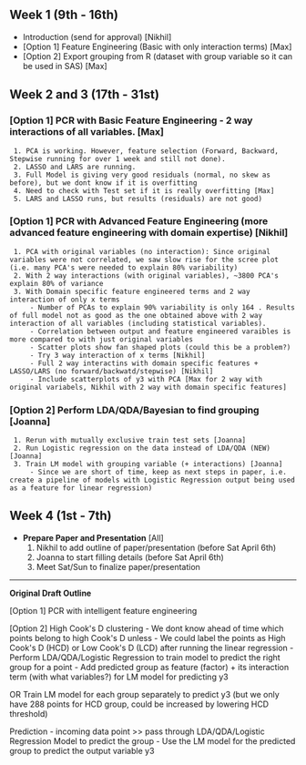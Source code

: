 ## Week 1 (9th - 16th)
 - Introduction (send for approval) [Nikhil]
 - [Option 1] Feature Engineering (Basic with only interaction terms) [Max]
 - [Option 2] Export grouping from R (dataset with group variable so it can be used in SAS) [Max]
 
## Week 2 and 3 (17th - 31st)
### [Option 1] PCR with Basic Feature Engineering - 2 way interactions of all variables. [Max]
     1. PCA is working. However, feature selection (Forward, Backward, Stepwise running for over 1 week and still not done).
     2. LASSO and LARS are running.
     3. Full Model is giving very good residuals (normal, no skew as before), but we dont know if it is overfitting 
     4. Need to check with Test set if it is really overfitting [Max]
     5. LARS and LASSO runs, but results (residuals) are not good)
 
 ### [Option 1] PCR with Advanced Feature Engineering (more advanced feature engineering with domain expertise) [Nikhil]
     1. PCA with original variables (no interaction): Since original variables were not correlated, we saw slow rise for the scree plot (i.e. many PCA's were needed to explain 80% variability)
     2. With 2 way interactions (with original variables), ~3800 PCA's explain 80% of variance 
     3. With Domain specific feature engineered terms and 2 way interaction of only x terms
         - Number of PCAs to explain 90% variability is only 164 . Results of full model not as good as the one obtained above with 2 way interaction of all variables (including statistical variables).
         - Correlation between output and feature engineered varaibles is more compared to with just original variables
         - Scatter plots show fan shaped plots (could this be a problem?) 
         - Try 3 way interaction of x terms [Nikhil] 
         - Full 2 way interactins with domain specific features + LASSO/LARS (no forward/backwatd/stepwise) [Nikhil] 
         - Include scatterplots of y3 with PCA [Max for 2 way with original variabels, Nikhil with 2 way with domain specific features]
           
 ### [Option 2] Perform LDA/QDA/Bayesian to find grouping [Joanna]
     1. Rerun with mutually exclusive train test sets [Joanna]
     2. Run Logistic regression on the data instead of LDA/QDA (NEW) [Joanna]
     3. Train LM model with grouping variable (+ interactions) [Joanna] 
         - Since we are short of time, keep as next steps in paper, i.e. create a pipeline of models with Logistic Regression output being used as a feature for linear regression)
 
## Week 4 (1st - 7th)
 - **Prepare Paper and Presentation** [All]
     1. Nikhil to add outline of paper/presentation (before Sat April 6th)
     2. Joanna to start filling details (before Sat April 6th)
     3. Meet Sat/Sun to finalize paper/presentation 


------------------------------------------------------------------

**Original Draft Outline**

[Option 1]
PCR with intelligent feature engineering 
 
[Option 2]
High Cook's D clustering
    - We dont know ahead of time which points belong to high Cook's D unless
    - We could label the points as High Cook's D (HCD) or Low Cook's D (LCD) after running 
 the linear regression
     - Perform LDA/QDA/Logistic Regression to train model to predict the right group for a point
     - Add predicted group as feature (factor) + its interaction term (with what variables?)
 for LM model for predicting y3
 
 OR Train LM model for each group separately to predict y3 
 (but we only have 288 points for HCD group, could be increased by lowering HCD threshold)
 
 Prediction
     - incoming data point >> pass through LDA/QDA/Logistic Regression Model to predict the group
     - Use the LM model for the predicted group to predict the output variable y3
